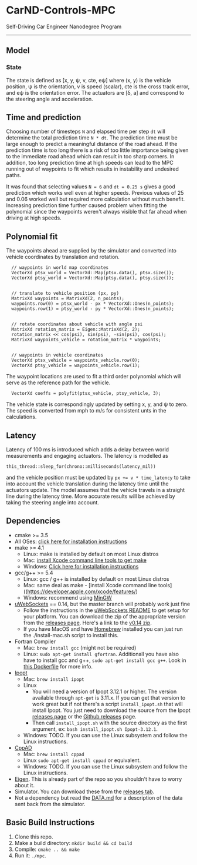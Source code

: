 # CarND-Controls-MPC
Self-Driving Car Engineer Nanodegree Program

---

## Model

### State
The state is defined as [x, y, &psi;, v, cte, e&psi;] where (x, y) is the vehicle position, &psi; is the orientation, v is speed (scalar), cte is the cross track error, and e&psi; is the orientation error.
The actuators are [&delta;, a] and correspond to the steering angle and acceleration.

## Time and prediction
Choosing number of timesteps `N` and elapsed time per step `dt` will determine the total prediction time `N * dt`. The prediction time must be large enough to predict a meaningful distance of the road ahead.
If the prediction time is too long there is a risk of too little importance being given to the immediate road ahead which can result in too sharp corners.
In addition, too long prediction time at high speeds can lead to the MPC running out of waypoints to fit which results in instability and undesired paths.

It was found that selecting values `N = 6` and `dt = 0.25 s` gives a good prediction which works well even at higher speeds. Previous values of 25 and 0.06 worked well but required more calculation without much benefit.
 Increasing prediction time further caused problem when fitting the polynomial since the waypoints weren't always visible that far ahead when driving at high speeds.

## Polynomial fit
The waypoints ahead are supplied by the simulator and converted into vehicle coordinates by translation and rotation.

      // waypoints in world map coordinates
      VectorXd ptsx_world = VectorXd::Map(ptsx.data(), ptsx.size());
      VectorXd ptsy_world = VectorXd::Map(ptsy.data(), ptsy.size());

      
      // translate to vehicle position (px, py)
      MatrixXd waypoints = MatrixXd(2, n_points);
      waypoints.row(0) = ptsx_world - px * VectorXd::Ones(n_points);
      waypoints.row(1) = ptsy_world - py * VectorXd::Ones(n_points);

      
      // rotate coordinates about vehicle with angle psi
      MatrixXd rotation_matrix = Eigen::MatrixXd(2, 2);
      rotation_matrix << cos(psi), sin(psi), -sin(psi), cos(psi);
      MatrixXd waypoints_vehicle = rotation_matrix * waypoints;

      
      // waypoints in vehicle coordinates
      VectorXd ptsx_vehicle = waypoints_vehicle.row(0);
      VectorXd ptsy_vehicle = waypoints_vehicle.row(1);

The waypoint locations are used to fit a third order polynomial which will serve as the reference path for the vehicle.

      VectorXd coeffs = polyfit(ptsx_vehicle, ptsy_vehicle, 3);


The vehicle state is correspondingly updated by setting x, y, and &psi; to zero. The speed is converted from mph to m/s for consistent unts in the calculations.

## Latency
Latency of 100 ms is introduced which adds a delay between world measurements and engaging actuators. The latency is modelled as

`this_thread::sleep_for(chrono::milliseconds(latency_mil))`

and the vehicle position must be updated by `px += v * time_latency` to take into account the vehicle translation during the latency time until the actuators update.
The model assumes that the vehicle travels in a straight line during the latency time. More accurate results will be achieved by taking the steering angle into account.


## Dependencies

* cmake >= 3.5
 * All OSes: [click here for installation instructions](https://cmake.org/install/)
* make >= 4.1
  * Linux: make is installed by default on most Linux distros
  * Mac: [install Xcode command line tools to get make](https://developer.apple.com/xcode/features/)
  * Windows: [Click here for installation instructions](http://gnuwin32.sourceforge.net/packages/make.htm)
* gcc/g++ >= 5.4
  * Linux: gcc / g++ is installed by default on most Linux distros
  * Mac: same deal as make - [install Xcode command line tools]((https://developer.apple.com/xcode/features/)
  * Windows: recommend using [MinGW](http://www.mingw.org/)
* [uWebSockets](https://github.com/uWebSockets/uWebSockets) == 0.14, but the master branch will probably work just fine
  * Follow the instructions in the [uWebSockets README](https://github.com/uWebSockets/uWebSockets/blob/master/README.md) to get setup for your platform. You can download the zip of the appropriate version from the [releases page](https://github.com/uWebSockets/uWebSockets/releases). Here's a link to the [v0.14 zip](https://github.com/uWebSockets/uWebSockets/archive/v0.14.0.zip).
  * If you have MacOS and have [Homebrew](https://brew.sh/) installed you can just run the ./install-mac.sh script to install this.
* Fortran Compiler
  * Mac: `brew install gcc` (might not be required)
  * Linux: `sudo apt-get install gfortran`. Additionall you have also have to install gcc and g++, `sudo apt-get install gcc g++`. Look in [this Dockerfile](https://github.com/udacity/CarND-MPC-Quizzes/blob/master/Dockerfile) for more info.
* [Ipopt](https://projects.coin-or.org/Ipopt)
  * Mac: `brew install ipopt`
  * Linux
    * You will need a version of Ipopt 3.12.1 or higher. The version available through `apt-get` is 3.11.x. If you can get that version to work great but if not there's a script `install_ipopt.sh` that will install Ipopt. You just need to download the source from the Ipopt [releases page](https://www.coin-or.org/download/source/Ipopt/) or the [Github releases](https://github.com/coin-or/Ipopt/releases) page.
    * Then call `install_ipopt.sh` with the source directory as the first argument, ex: `bash install_ipopt.sh Ipopt-3.12.1`. 
  * Windows: TODO. If you can use the Linux subsystem and follow the Linux instructions.
* [CppAD](https://www.coin-or.org/CppAD/)
  * Mac: `brew install cppad`
  * Linux `sudo apt-get install cppad` or equivalent.
  * Windows: TODO. If you can use the Linux subsystem and follow the Linux instructions.
* [Eigen](http://eigen.tuxfamily.org/index.php?title=Main_Page). This is already part of the repo so you shouldn't have to worry about it.
* Simulator. You can download these from the [releases tab](https://github.com/udacity/CarND-MPC-Project/releases).
* Not a dependency but read the [DATA.md](./DATA.md) for a description of the data sent back from the simulator.

## Basic Build Instructions

1. Clone this repo.
2. Make a build directory: `mkdir build && cd build`
3. Compile: `cmake .. && make`
4. Run it: `./mpc`.

